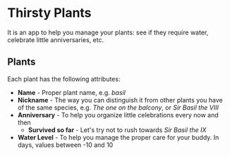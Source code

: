 # Thirsty Plants
It is an app to help you manage your plants: see if they require water, celebrate little anniversaries, etc.

## Plants
Each plant has the following attributes:
* __Name__ - Proper plant name, e.g. _basil_ 
* __Nickname__ - The way you can distinguish it from other plants you have of the same species, e.g. _The one on the balcony_, or _Sir Basil the VIII_
* __Anniversary__ - To help you organize little celebrations every now and then
  * __Survived so far__ - Let's try not to rush towards _Sir Basil the IX_
* __Water Level__ - To help you manage the proper care for your buddy. In days, values between -10 and 10

